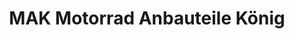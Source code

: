 ---
title: "MAK Motorrad Anbauteile König"
url: /triberg-im-schwarzwald/mak-motorrad-anbauteile-koenig/
shop: Motorrad
---